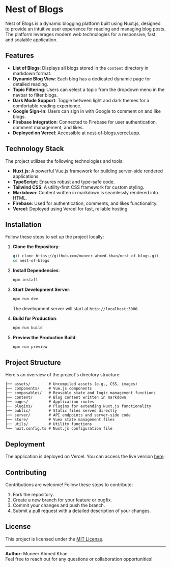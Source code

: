# Nest of Blogs

Nest of Blogs is a dynamic blogging platform built using Nuxt.js, designed to provide an intuitive user experience for reading and managing blog posts. The platform leverages modern web technologies for a responsive, fast, and scalable application.

## Features

- **List of Blogs**: Displays all blogs stored in the `content` directory in markdown format.
- **Dynamic Blog View**: Each blog has a dedicated dynamic page for detailed reading.
- **Topic Filtering**: Users can select a topic from the dropdown menu in the navbar to filter blogs.
- **Dark Mode Support**: Toggle between light and dark themes for a comfortable reading experience.
- **Google Sign-In**: Users can sign in with Google to comment on and like blogs.
- **Firebase Integration**: Connected to Firebase for user authentication, comment management, and likes.
- **Deployed on Vercel**: Accessible at [nest-of-blogs.vercel.app](https://nest-of-blogs.vercel.app/).

## Technology Stack

The project utilizes the following technologies and tools:

- **Nuxt.js**: A powerful Vue.js framework for building server-side rendered applications.
- **TypeScript**: Ensures robust and type-safe code.
- **Tailwind CSS**: A utility-first CSS framework for custom styling.
- **Markdown**: Content written in markdown is seamlessly rendered into HTML.
- **Firebase**: Used for authentication, comments, and likes functionality.
- **Vercel**: Deployed using Vercel for fast, reliable hosting.

## Installation

Follow these steps to set up the project locally:

1. **Clone the Repository**:
   ```bash
   git clone https://github.com/muneer-ahmed-khan/nest-of-blogs.git
   cd nest-of-blogs
   ```

2. **Install Dependencies**:
   ```bash
   npm install
   ```

3. **Start Development Server**:
   ```bash
   npm run dev
   ```
   The development server will start at `http://localhost:3000`.

4. **Build for Production**:
   ```bash
   npm run build
   ```

5. **Preview the Production Build**:
   ```bash
   npm run preview
   ```

## Project Structure

Here's an overview of the project's directory structure:

```
├── assets/        # Uncompiled assets (e.g., CSS, images)
├── components/    # Vue.js components
├── composables/   # Reusable state and logic management functions
├── content/       # Blog content written in markdown
├── pages/         # Application routes
├── plugins/       # Plugins for extending Nuxt.js functionality
├── public/        # Static files served directly
├── server/        # API endpoints and server-side code
├── store/         # Vuex state management files
├── utils/         # Utility functions
└── nuxt.config.ts # Nuxt.js configuration file
```

## Deployment

The application is deployed on Vercel. You can access the live version [here](https://nest-of-blogs.vercel.app/).

## Contributing

Contributions are welcome! Follow these steps to contribute:

1. Fork the repository.
2. Create a new branch for your feature or bugfix.
3. Commit your changes and push the branch.
4. Submit a pull request with a detailed description of your changes.

## License

This project is licensed under the [MIT License](LICENSE).

---

**Author:** Muneer Ahmed Khan  
Feel free to reach out for any questions or collaboration opportunities!